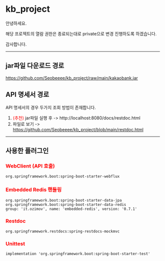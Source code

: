 # kb_project

안녕하세요.

해당 프로젝트의 열람 권한은 종료되는대로 private으로 변경 진행하도록 하겠습니다.

감사합니다.

---

## jar파일 다운로드 경로
https://github.com/Seobeeee/kb_project/raw/main/kakaobank.jar

## API 명세서 경로
API 명세서의 경우 두가지 조회 방법이 존재합니다.

1. <font color=red>(추천)</font> jar파일 실행 후 -> http://localhost:8080/docs/restdoc.html
2. 파일로 보기 -> https://github.com/Seobeeee/kb_project/blob/main/restdoc.html

---

## 사용한 플러그인

### <font color=red>WebClient (API 호출)</font>
	org.springframework.boot:spring-boot-starter-webflux


### <font color = red>Embedded Redis 핸들링</font>
	org.springframework.boot:spring-boot-starter-data-jpa
    org.springframework.boot:spring-boot-starter-data-redis
    group: 'it.ozimov', name: 'embedded-redis', version: '0.7.1'

### <font color = red>Restdoc</font>
	org.springframework.restdocs:spring-restdocs-mockmvc

### <font color = red>Unittest</font>
	implementation 'org.springframework.boot:spring-boot-starter-test'
